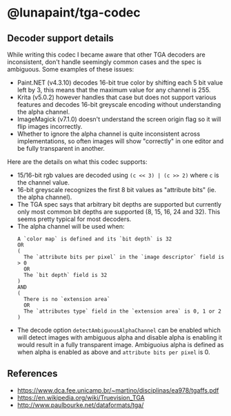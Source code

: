 # @lunapaint/tga-codec

## Decoder support details

While writing this codec I became aware that other TGA decoders are inconsistent, don't handle seemingly common cases and the spec is ambiguous. Some examples of these issues:

- Paint.NET (v4.3.10) decodes 16-bit true color by shifting each 5 bit value left by 3, this means that the maximum value for any channel is 255.
- Krita (v5.0.2) however handles that case but does not support various features and decodes 16-bit greyscale encoding without understanding the alpha channel.
- ImageMagick (v7.1.0) doesn't understand the screen origin flag so it will flip images incorrectly.
- Whether to ignore the alpha channel is quite inconsistent across implementations, so often images will show "correctly" in one editor and be fully transparent in another.

Here are the details on what this codec supports:

- 15/16-bit rgb values are decoded using `(c << 3) | (c >> 2)` where `c` is the channel value.
- 16-bit greyscale recognizes the first 8 bit values as "attribute bits" (ie. the alpha channel).
- The TGA spec says that arbitrary bit depths are supported but currently only most common bit depths are supported (8, 15, 16, 24 and 32). This seems pretty typical for most decoders.
- The alpha channel will be used when:
  ```
  A `color map` is defined and its `bit depth` is 32
  OR
  (
    The `attribute bits per pixel` in the `image descriptor` field is > 0
    OR
    The `bit depth` field is 32
  )
  AND
  (
    There is no `extension area`
    OR
    The `attributes type` field in the `extension area` is 0, 1 or 2
  )
- The decode option `detectAmbiguousAlphaChannel` can be enabled which will detect images with ambiguous alpha and disable alpha is enabling it would result in a fully transparent image. Ambiguoius alpha is defined as when alpha is enabled as above and `attribute bits per pixel` is 0.

## References

- https://www.dca.fee.unicamp.br/~martino/disciplinas/ea978/tgaffs.pdf
- https://en.wikipedia.org/wiki/Truevision_TGA
- http://www.paulbourke.net/dataformats/tga/
